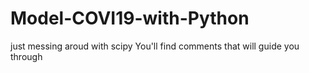 # Model-COVI19-with-Python
just messing aroud with scipy
You'll find comments that will guide you through 
